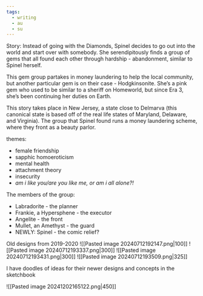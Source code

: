 ```yaml
---
tags:
  - writing
  - au
  - su
---
```

Story: Instead of going with the Diamonds, Spinel decides to go out into the world and start over with somebody. She serendipitously finds a group of gems that all found each other through hardship - abandonment, similar to Spinel herself.

This gem group partakes in money laundering to help the local community, but another particular gem is on their case - Hodgkinsonite. She’s a pink gem who used to be similar to a sheriff on Homeworld, but since Era 3, she’s been continuing her duties on Earth.

This story takes place in New Jersey, a state close to Delmarva (this canonical state is based off of the real life states of Maryland, Delaware, and Virginia). The group that Spinel found runs a money laundering scheme, where they front as a beauty parlor.

themes:
- female friendship
- sapphic homoeroticism
- mental health
- attachment theory
- insecurity
- _am i like you/are you like me, or am i all alone?!_

The members of the group:
- Labradorite - the planner
- Frankie, a Hypersphene - the executor
- Angelite - the front
- Mullet, an Amethyst - the guard
- NEWLY: Spinel - the comic relief?

  

Old designs from 2019-2020
![[Pasted image 20240712192147.png|100]]
![[Pasted image 20240712193337.png|300]]
![[Pasted image 20240712193431.png|300]]
![[Pasted image 20240712193509.png|325]]

I have doodles of ideas for their newer designs and concepts in the sketchbook

![[Pasted image 20241202165122.png|450]]